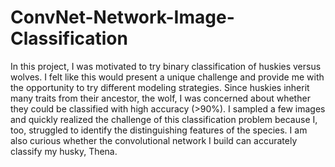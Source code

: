 # ConvNet-Network-Image-Classification

In this project, I was motivated to try binary classification of huskies versus wolves. I felt like this would present a unique challenge and provide me with the opportunity to try different modeling strategies. Since huskies inherit many traits from their ancestor, the wolf, I was concerned about whether they could be classified with high accuracy (>90%). I sampled a few images and quickly realized the challenge of this classification problem because I, too, struggled to identify the distinguishing features of the species. I am also curious whether the convolutional network I build can accurately classify my husky, Thena.
